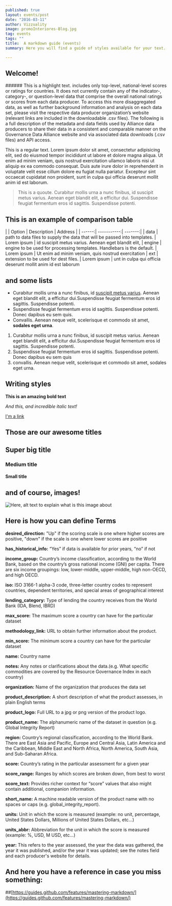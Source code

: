 ```yaml
---
published: true
layout: events/post
date: "2016-03-11"
author: Vizzuality
image: promoInteriores-Blog.jpg
tag: events
tags: ""
title:  A markdown guide (events)
summary: Here you will find a guide of styles available for your text. Enjoy! 

---
```


## Welcome!

###### This is a highlight text. includes only top-level, national-level scores or ratings for countries. It does not currently contain any of the indicator-, category-, or question-level data that comprise the overall national ratings or scores from each data producer. To access this more disaggregated data, as well as further background information and analysis on each data set, please visit the respective data producer organization’s website (relevant links are included in the downloadable .csv files). The following is a full description of the metadata and data fields used by Alliance data producers to share their data in a consistent and comparable manner on the Governance Data Alliance website and via associated data downloads (.csv files) and API access.

This is a regular text. Lorem ipsum dolor sit amet, consectetur adipisicing elit, sed do eiusmod tempor incididunt ut labore et dolore magna aliqua. Ut enim ad minim veniam, quis nostrud exercitation ullamco laboris nisi ut aliquip ex ea commodo consequat. Duis aute irure dolor in reprehenderit in voluptate velit esse cillum dolore eu fugiat nulla pariatur. Excepteur sint occaecat cupidatat non proident, sunt in culpa qui officia deserunt mollit anim id est laborum.


> This is a quoute. Curabitur mollis urna a nunc finibus, id suscipit metus varius. Aenean eget blandit elit, a efficitur dui. Suspendisse feugiat fermentum eros id sagittis. Suspendisse potenti.


## This is an example of comparison table

| | Option | Description | Address |
| ------:| -----------:| -------:|
| data   | path to data files to supply the data that will be passed into templates. | Lorem ipsum | id suscipit metus varius. Aenean eget blandit elit,
| engine | engine to be used for processing templates. Handlebars is the default. | Lorem ipsum | Ut enim ad minim veniam, quis nostrud exercitation
| ext    | extension to be used for dest files. | Lorem ipsum | unt in culpa qui officia deserunt mollit anim id est laborum


## and some lists

+ Curabitur mollis urna a nunc finibus, id [suscipit metus varius](https://www.google.es). Aenean eget blandit elit, a efficitur dui.Suspendisse feugiat fermentum eros id sagittis. Suspendisse potenti.
+ Suspendisse feugiat fermentum eros id sagittis. Suspendisse potenti. Donec dapibus eu sem quis.
+ Convallis. Aenean neque velit, scelerisque et commodo sit amet, **sodales eget urna**.

1. Curabitur mollis urna a nunc finibus, id suscipit metus varius. Aenean eget blandit elit, a efficitur dui.Suspendisse feugiat fermentum eros id sagittis. Suspendisse potenti.
2. Suspendisse feugiat fermentum eros id sagittis. Suspendisse potenti. Donec dapibus eu sem quis
3. convallis. Aenean neque velit, scelerisque et commodo sit amet, sodales eget urna.


## Writing styles

**This is an amazing bold text**

_And this, and incredible italic text!_

[I'm a link](https://www.google.es)

## Those are our awesome titles

## Super big title

### Medium title

#### Small title

## and of course, images!

![Here, alt text to explain what is this image about](http://cdn.theatlantic.com/assets/media/img/photo/2015/11/images-from-the-2016-sony-world-pho/s01_130921474920553591/main_900.jpg?1448476701 "This is the title showed when mouse over the image")


## Here is how you can define Terms

**desired_direction:** "Up" if the scoring scale is one where higher scores are positive, "down" if the scale is one where lower scores are positive

**has_historical_info:** “Yes” if data is available for prior years, “no” if not

**income_group:** Country’s income classification, according to the World Bank, based on the country’s gross national income (GNI) per capita. There are six income groupings: low, lower-middle, upper-middle, high non-OECD, and high OECD.

**iso:** ISO 3166-1 alpha-3 code, three-letter country codes to represent countries, dependent territories, and special areas of geographical interest

**lending_category:** Type of lending the country receives from the World Bank (IDA, Blend, IBRD)

**max_score:** The maximum score a country can have for the particular dataset

**methodology_link:** URL to obtain further information about the product.

**min_score:** The minimum score a country can have for the particular dataset

**name:** Country name

**notes:** Any notes or clarifications about the data.(e.g. What specific commodities are covered by the Resource Governance Index in each country)

**organization:** Name of the organization that produces the data set

**product_description:** A short description of what the product assesses, in plain English terms

**product_logo:** Full URL to a jpg or png version of the product logo.  

**product_name:** The alphanumeric name of the dataset in question (e.g. Global Integrity Report)

**region:** Country’s regional classification, according to the World Bank. There are East Asia and Pacific, Europe and Central Asia, Latin America and the Caribbean, Middle East and North Africa, North America, South Asia, and Sub-Saharan Africa.

**score:** Country’s rating in the particular assessment for a given year

**score_range:** Ranges by which scores are broken down, from best to worst

**score_text:** Provides richer context for “score” values that also might contain additional, companion information.

**short_name:** A machine readable version of the product name with no spaces or caps (e.g. global_integrity_report).

**units:** Unit in which the score is measured (example: no unit, percentage, United States Dollars, Millions of United States Dollars, etc…)

**units_abbr:** Abbreviation for the unit in which the score is measured (example: %, USD, M USD, etc…)

**year:** This refers to the year assessed, the year the data was gathered, the year it was published, and/or the year it was updated; see the notes field and each producer's website for details.

## And here you have a reference in case you miss something: 

##[https://guides.github.com/features/mastering-markdown/](https://guides.github.com/features/mastering-markdown/)
